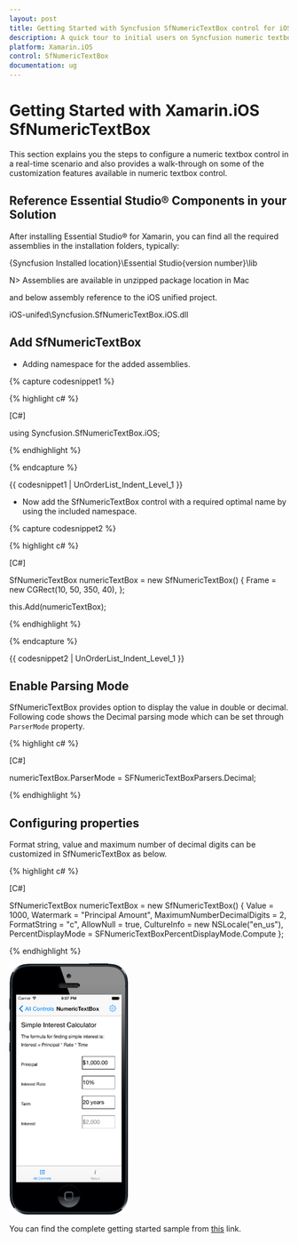 ```yaml
---
layout: post
title: Getting Started with Syncfusion SfNumericTextBox control for iOS.
description: A quick tour to initial users on Syncfusion numeric textbox control and customization features available in Xamarin.iOS platform.
platform: Xamarin.iOS
control: SfNumericTextBox
documentation: ug
---
```


# Getting Started with Xamarin.iOS SfNumericTextBox

This section explains you the steps to configure a numeric textbox control in a real-time scenario and also provides a walk-through on some of the customization features available in numeric textbox control.
                        
## Reference Essential Studio® Components in your Solution

After installing Essential Studio® for Xamarin, you can find all the required assemblies in the installation folders, typically:

{Syncfusion Installed location}\Essential Studio{version number}\lib

N> Assemblies are available in unzipped package location in Mac

and below assembly reference to the iOS unified project.

iOS-unifed\Syncfusion.SfNumericTextBox.iOS.dll

## Add SfNumericTextBox

* Adding namespace for the added assemblies. 

{% capture codesnippet1 %}

{% highlight c# %}

[C#]

using Syncfusion.SfNumericTextBox.iOS; 

{% endhighlight %}

{% endcapture %}

{{ codesnippet1 | UnOrderList_Indent_Level_1 }} 

* Now add the SfNumericTextBox control with a required optimal name by using the included namespace.

{% capture codesnippet2 %}

{% highlight c# %}

[C#]

SfNumericTextBox numericTextBox = new SfNumericTextBox()
{
	Frame = new CGRect(10, 50, 350, 40),
};

this.Add(numericTextBox); 

{% endhighlight %}

{% endcapture %}

{{ codesnippet2 | UnOrderList_Indent_Level_1 }} 

## Enable Parsing Mode

SfNumericTextBox provides option to display the value in double or decimal. Following code shows the Decimal parsing mode which can be set through `ParserMode` property.

{% highlight c# %}

[C#]

numericTextBox.ParserMode = SFNumericTextBoxParsers.Decimal;
	
{% endhighlight %}

## Configuring properties

Format string, value and maximum number of decimal digits can be customized in SfNumericTextBox as below.

{% highlight c# %}

[C#]

SfNumericTextBox numericTextBox = new SfNumericTextBox()
{
	Value = 1000,
	Watermark = "Principal Amount",
	MaximumNumberDecimalDigits = 2,
	FormatString = "c",
	AllowNull = true,
	CultureInfo = new NSLocale("en_us"),
	PercentDisplayMode = SFNumericTextBoxPercentDisplayMode.Compute
};

{% endhighlight %}

![Display the SfNumericTextBox with customization features](images/NumericTextBox-iOS.png)

You can find the complete getting started sample from [this](https://github.com/SyncfusionExamples/Getting-Started-of-SfNumericTextBox-Xamarin-iOS) link.